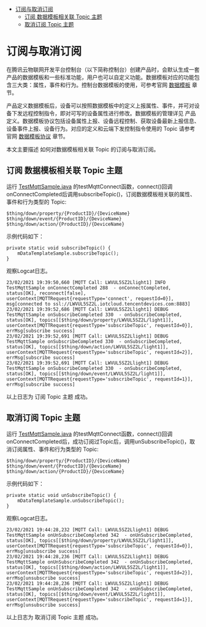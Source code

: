 * [订阅与取消订阅](#订阅与取消订阅)
  * [订阅 数据模板相关联 Topic 主题](#订阅-数据模板相关联-Topic-主题)
  * [取消订阅 Topic 主题](#取消订阅-Topic-主题)

# 订阅与取消订阅

在腾讯云物联网开发平台控制台（以下简称控制台）创建产品时，会默认生成一套产品的数据模板和一些标准功能，用户也可以自定义功能。数据模板对应的功能包含三大类：属性，事件和行为。控制台数据模板的使用，可参考官网 [数据模板](https://cloud.tencent.com/document/product/1081/44921) 章节。

产品定义数据模板后，设备可以按照数据模板中的定义上报属性、事件，并可对设备下发远程控制指令，即对可写的设备属性进行修改。数据模板的管理详见 产品定义。数据模板协议包括设备属性上报、设备远程控制、获取设备最新上报信息、设备事件上报、设备行为。对应的定义和云端下发控制指令使用的 Topic 请参考官网 [数据模板协议](https://cloud.tencent.com/document/product/1081/34916) 章节。

本文主要描述 如何对数据模板相关联 Topic 的订阅与取消订阅。

## 订阅 数据模板相关联 Topic 主题

运行 [TestMqttSample.java](../src/test/java/com/tencent/iot/explorer/device/java/core/mqtt/TestMqttSample.java) 的testMqttConnect函数，connect()回调onConnectCompleted后调用subscribeTopic()，订阅数据模板相关联的属性、事件和行为类型的 Topic:
```
$thing/down/property/{ProductID}/{DeviceName}
$thing/down/event/{ProductID}/{DeviceName}
$thing/down/action/{ProductID}/{DeviceName}
```
示例代码如下：
```
private static void subscribeTopic() {
    mDataTemplateSample.subscribeTopic();
}
```

观察Logcat日志。
```
23/02/2021 19:39:50,660 [MQTT Call: LWVUL5SZ2Llight1] INFO  TestMqttSample onConnectCompleted 288  - onConnectCompleted, status[OK], reconnect[false], userContext[MQTTRequest{requestType='connect', requestId=0}], msg[connected to ssl://LWVUL5SZ2L.iotcloud.tencentdevices.com:8883]
23/02/2021 19:39:52,686 [MQTT Call: LWVUL5SZ2Llight1] DEBUG TestMqttSample onSubscribeCompleted 330  - onSubscribeCompleted, status[OK], topics[[$thing/down/property/LWVUL5SZ2L/light1]], userContext[MQTTRequest{requestType='subscribeTopic', requestId=0}], errMsg[subscribe success]
23/02/2021 19:39:52,691 [MQTT Call: LWVUL5SZ2Llight1] DEBUG TestMqttSample onSubscribeCompleted 330  - onSubscribeCompleted, status[OK], topics[[$thing/down/action/LWVUL5SZ2L/light1]], userContext[MQTTRequest{requestType='subscribeTopic', requestId=2}], errMsg[subscribe success]
23/02/2021 19:39:52,691 [MQTT Call: LWVUL5SZ2Llight1] DEBUG TestMqttSample onSubscribeCompleted 330  - onSubscribeCompleted, status[OK], topics[[$thing/down/event/LWVUL5SZ2L/light1]], userContext[MQTTRequest{requestType='subscribeTopic', requestId=1}], errMsg[subscribe success]
```
以上日志为 订阅 Topic 主题 成功。

## 取消订阅 Topic 主题

运行 [TestMqttSample.java](../src/test/java/com/tencent/iot/explorer/device/java/core/mqtt/TestMqttSample.java) 的testMqttConnect函数，connect()回调onConnectCompleted后，成功订阅过Topic后，调用unSubscribeTopic()，取消订阅属性、事件和行为类型的 Topic:
```
$thing/down/property/{ProductID}/{DeviceName}
$thing/down/event/{ProductID}/{DeviceName}
$thing/down/action/{ProductID}/{DeviceName}
```
示例代码如下：
```
private static void unSubscribeTopic() {
    mDataTemplateSample.unSubscribeTopic();
}
```

观察Logcat日志。
```
23/02/2021 19:44:28,232 [MQTT Call: LWVUL5SZ2Llight1] DEBUG TestMqttSample onUnSubscribeCompleted 342  - onUnSubscribeCompleted, status[OK], topics[[$thing/down/property/LWVUL5SZ2L/light1]], userContext[MQTTRequest{requestType='subscribeTopic', requestId=0}], errMsg[unsubscribe success]
23/02/2021 19:44:28,236 [MQTT Call: LWVUL5SZ2Llight1] DEBUG TestMqttSample onUnSubscribeCompleted 342  - onUnSubscribeCompleted, status[OK], topics[[$thing/down/action/LWVUL5SZ2L/light1]], userContext[MQTTRequest{requestType='subscribeTopic', requestId=2}], errMsg[unsubscribe success]
23/02/2021 19:44:28,236 [MQTT Call: LWVUL5SZ2Llight1] DEBUG TestMqttSample onUnSubscribeCompleted 342  - onUnSubscribeCompleted, status[OK], topics[[$thing/down/event/LWVUL5SZ2L/light1]], userContext[MQTTRequest{requestType='subscribeTopic', requestId=1}], errMsg[unsubscribe success]
```
以上日志为 取消订阅 Topic 主题 成功。
